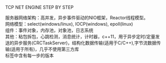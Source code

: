 TCP NET ENGINE STEP BY STEP

服务器网络架构：高并发，异步事件驱动的NIO框架，Reactor线程模型。<br/>
网络模型：select(windows/linux), IOCP(windows), epoll(linux)<br/>
组件：事件对象，内存池，对象池，日志系统<br/>
其他：粘包拆包，心跳检测，消息统计，计时器，c++11，用于异步定时/定量发送的异步服务(CRCTaskServer)，结构化数据传输(适用于C/C++),字节流数据传输(适用于所有)，几乎不使用第三方库<br/>
标签中含有每一步的版本<br/>
